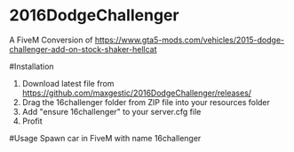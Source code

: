 # 2016DodgeChallenger
A FiveM Conversion of https://www.gta5-mods.com/vehicles/2015-dodge-challenger-add-on-stock-shaker-hellcat

#Installation

1. Download latest file from https://github.com/maxgestic/2016DodgeChallenger/releases/
2. Drag the 16challenger folder from ZIP file into your resources folder
3. Add "ensure 16challenger" to your server.cfg file
4. Profit

#Usage
Spawn car in FiveM with name 16challenger
